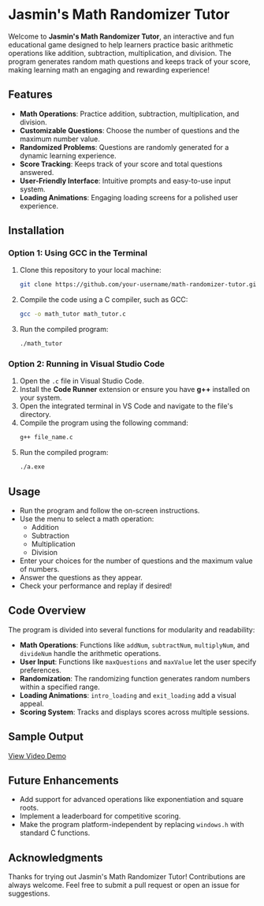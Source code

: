 # Jasmin's Math Randomizer Tutor  

Welcome to **Jasmin's Math Randomizer Tutor**, an interactive and fun educational game designed to help learners practice basic arithmetic operations like addition, subtraction, multiplication, and division. The program generates random math questions and keeps track of your score, making learning math an engaging and rewarding experience!  

## Features  
- **Math Operations**: Practice addition, subtraction, multiplication, and division.  
- **Customizable Questions**: Choose the number of questions and the maximum number value.  
- **Randomized Problems**: Questions are randomly generated for a dynamic learning experience.  
- **Score Tracking**: Keeps track of your score and total questions answered.  
- **User-Friendly Interface**: Intuitive prompts and easy-to-use input system.  
- **Loading Animations**: Engaging loading screens for a polished user experience.  

## Installation  

### Option 1: Using GCC in the Terminal  
1. Clone this repository to your local machine:  
   ```bash
   git clone https://github.com/your-username/math-randomizer-tutor.git
   ```  
2. Compile the code using a C compiler, such as GCC:  
   ```bash
   gcc -o math_tutor math_tutor.c
   ```  
3. Run the compiled program:  
   ```bash
   ./math_tutor
   ```  
### Option 2: Running in Visual Studio Code  
1. Open the `.c` file in Visual Studio Code.  
2. Install the **Code Runner** extension or ensure you have **g++** installed on your system.  
3. Open the integrated terminal in VS Code and navigate to the file's directory.  
4. Compile the program using the following command:  
   ```bash
   g++ file_name.c
   ```  
5. Run the compiled program:  
   ```bash
   ./a.exe
   ```
   
## Usage
- Run the program and follow the on-screen instructions.  
- Use the menu to select a math operation:
  - Addition
  - Subtraction
  - Multiplication
  - Division
- Enter your choices for the number of questions and the maximum value of numbers.  
- Answer the questions as they appear.  
- Check your performance and replay if desired!  

## Code Overview
The program is divided into several functions for modularity and readability:

- **Math Operations**: Functions like `addNum`, `subtractNum`, `multiplyNum`, and `divideNum` handle the arithmetic operations.  
- **User Input**: Functions like `maxQuestions` and `maxValue` let the user specify preferences.  
- **Randomization**: The randomizing function generates random numbers within a specified range.  
- **Loading Animations**: `intro_loading` and `exit_loading` add a visual appeal.  
- **Scoring System**: Tracks and displays scores across multiple sessions.  

## Sample Output  

[View Video Demo](https://your-username.github.io/your-repo-name/video-demo.html)

## Future Enhancements  
- Add support for advanced operations like exponentiation and square roots.  
- Implement a leaderboard for competitive scoring.  
- Make the program platform-independent by replacing `windows.h` with standard C functions.  

## Acknowledgments  
Thanks for trying out Jasmin's Math Randomizer Tutor! Contributions are always welcome. Feel free to submit a pull request or open an issue for suggestions. 
